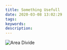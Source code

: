 ```yaml
---
title: Something Usefull
date: 2020-03-08 13:02:29
tags:
keywords:
description:
---
```




<!--more-->







![Area Divide](https://sh-oss-a.oss-cn-shanghai.aliyuncs.com/politicsdivide.png)

